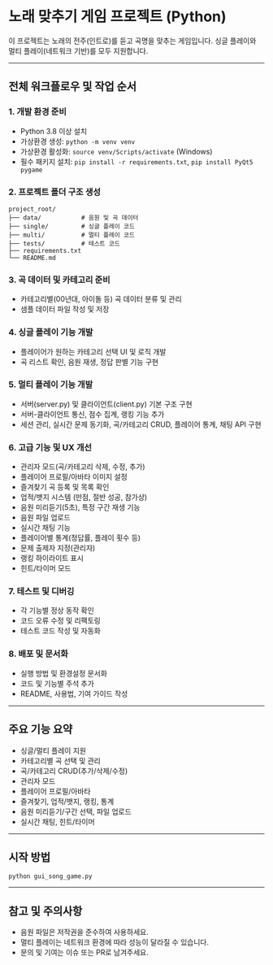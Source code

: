 # 노래 맞추기 게임 프로젝트 (Python)

이 프로젝트는 노래의 전주(인트로)를 듣고 곡명을 맞추는 게임입니다. 싱글 플레이와 멀티 플레이(네트워크 기반)를 모두 지원합니다.

---

## 전체 워크플로우 및 작업 순서

### 1. 개발 환경 준비
- Python 3.8 이상 설치
- 가상환경 생성: `python -m venv venv`
- 가상환경 활성화: `source venv/Scripts/activate` (Windows)
- 필수 패키지 설치: `pip install -r requirements.txt`, `pip install PyQt5 pygame`

### 2. 프로젝트 폴더 구조 생성
```
project_root/
├── data/           # 음원 및 곡 데이터
├── single/         # 싱글 플레이 코드
├── multi/          # 멀티 플레이 코드
├── tests/          # 테스트 코드
├── requirements.txt
└── README.md
```

### 3. 곡 데이터 및 카테고리 준비
- 카테고리별(00년대, 아이돌 등) 곡 데이터 분류 및 관리
- 샘플 데이터 파일 작성 및 저장

### 4. 싱글 플레이 기능 개발
- 플레이어가 원하는 카테고리 선택 UI 및 로직 개발
- 곡 리스트 확인, 음원 재생, 정답 판별 기능 구현

### 5. 멀티 플레이 기능 개발
- 서버(server.py) 및 클라이언트(client.py) 기본 구조 구현
- 서버-클라이언트 통신, 점수 집계, 랭킹 기능 추가
- 세션 관리, 실시간 문제 동기화, 곡/카테고리 CRUD, 플레이어 통계, 채팅 API 구현

### 6. 고급 기능 및 UX 개선
- 관리자 모드(곡/카테고리 삭제, 수정, 추가)
- 플레이어 프로필/아바타 이미지 설정
- 즐겨찾기 곡 등록 및 목록 확인
- 업적/뱃지 시스템 (만점, 절반 성공, 참가상)
- 음원 미리듣기(5초), 특정 구간 재생 기능
- 음원 파일 업로드
- 실시간 채팅 기능
- 플레이어별 통계(정답률, 플레이 횟수 등)
- 문제 출제자 지정(관리자)
- 랭킹 하이라이트 표시
- 힌트/타이머 모드

### 7. 테스트 및 디버깅
- 각 기능별 정상 동작 확인
- 코드 오류 수정 및 리팩토링
- 테스트 코드 작성 및 자동화

### 8. 배포 및 문서화
- 실행 방법 및 환경설정 문서화
- 코드 및 기능별 주석 추가
- README, 사용법, 기여 가이드 작성

---

## 주요 기능 요약
- 싱글/멀티 플레이 지원
- 카테고리별 곡 선택 및 관리
- 곡/카테고리 CRUD(추가/삭제/수정)
- 관리자 모드
- 플레이어 프로필/아바타
- 즐겨찾기, 업적/뱃지, 랭킹, 통계
- 음원 미리듣기/구간 선택, 파일 업로드
- 실시간 채팅, 힌트/타이머

---

## 시작 방법
`python gui_song_game.py`

---

## 참고 및 주의사항
- 음원 파일은 저작권을 준수하여 사용하세요.
- 멀티 플레이는 네트워크 환경에 따라 성능이 달라질 수 있습니다.
- 문의 및 기여는 이슈 또는 PR로 남겨주세요.